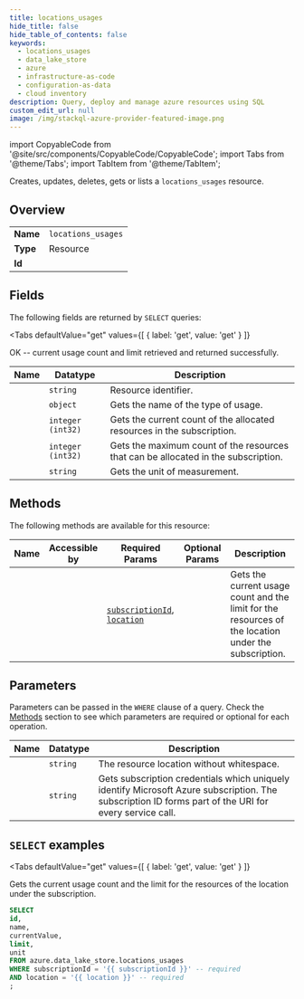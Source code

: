 ```yaml
--- 
title: locations_usages
hide_title: false
hide_table_of_contents: false
keywords:
  - locations_usages
  - data_lake_store
  - azure
  - infrastructure-as-code
  - configuration-as-data
  - cloud inventory
description: Query, deploy and manage azure resources using SQL
custom_edit_url: null
image: /img/stackql-azure-provider-featured-image.png
---
```


import CopyableCode from '@site/src/components/CopyableCode/CopyableCode';
import Tabs from '@theme/Tabs';
import TabItem from '@theme/TabItem';

Creates, updates, deletes, gets or lists a <code>locations_usages</code> resource.

## Overview
<table><tbody>
<tr><td><b>Name</b></td><td><code>locations_usages</code></td></tr>
<tr><td><b>Type</b></td><td>Resource</td></tr>
<tr><td><b>Id</b></td><td><CopyableCode code="azure.data_lake_store.locations_usages" /></td></tr>
</tbody></table>

## Fields

The following fields are returned by `SELECT` queries:

<Tabs
    defaultValue="get"
    values={[
        { label: 'get', value: 'get' }
    ]}
>
<TabItem value="get">

OK -- current usage count and limit retrieved and returned successfully.

<table>
<thead>
    <tr>
    <th>Name</th>
    <th>Datatype</th>
    <th>Description</th>
    </tr>
</thead>
<tbody>
<tr>
    <td><CopyableCode code="id" /></td>
    <td><code>string</code></td>
    <td>Resource identifier.</td>
</tr>
<tr>
    <td><CopyableCode code="name" /></td>
    <td><code>object</code></td>
    <td>Gets the name of the type of usage.</td>
</tr>
<tr>
    <td><CopyableCode code="currentValue" /></td>
    <td><code>integer (int32)</code></td>
    <td>Gets the current count of the allocated resources in the subscription.</td>
</tr>
<tr>
    <td><CopyableCode code="limit" /></td>
    <td><code>integer (int32)</code></td>
    <td>Gets the maximum count of the resources that can be allocated in the subscription.</td>
</tr>
<tr>
    <td><CopyableCode code="unit" /></td>
    <td><code>string</code></td>
    <td>Gets the unit of measurement.</td>
</tr>
</tbody>
</table>
</TabItem>
</Tabs>

## Methods

The following methods are available for this resource:

<table>
<thead>
    <tr>
    <th>Name</th>
    <th>Accessible by</th>
    <th>Required Params</th>
    <th>Optional Params</th>
    <th>Description</th>
    </tr>
</thead>
<tbody>
<tr>
    <td><a href="#get"><CopyableCode code="get" /></a></td>
    <td><CopyableCode code="select" /></td>
    <td><a href="#parameter-subscriptionId"><code>subscriptionId</code></a>, <a href="#parameter-location"><code>location</code></a></td>
    <td></td>
    <td>Gets the current usage count and the limit for the resources of the location under the subscription.</td>
</tr>
</tbody>
</table>

## Parameters

Parameters can be passed in the `WHERE` clause of a query. Check the [Methods](#methods) section to see which parameters are required or optional for each operation.

<table>
<thead>
    <tr>
    <th>Name</th>
    <th>Datatype</th>
    <th>Description</th>
    </tr>
</thead>
<tbody>
<tr id="parameter-location">
    <td><CopyableCode code="location" /></td>
    <td><code>string</code></td>
    <td>The resource location without whitespace.</td>
</tr>
<tr id="parameter-subscriptionId">
    <td><CopyableCode code="subscriptionId" /></td>
    <td><code>string</code></td>
    <td>Gets subscription credentials which uniquely identify Microsoft Azure subscription. The subscription ID forms part of the URI for every service call.</td>
</tr>
</tbody>
</table>

## `SELECT` examples

<Tabs
    defaultValue="get"
    values={[
        { label: 'get', value: 'get' }
    ]}
>
<TabItem value="get">

Gets the current usage count and the limit for the resources of the location under the subscription.

```sql
SELECT
id,
name,
currentValue,
limit,
unit
FROM azure.data_lake_store.locations_usages
WHERE subscriptionId = '{{ subscriptionId }}' -- required
AND location = '{{ location }}' -- required
;
```
</TabItem>
</Tabs>
